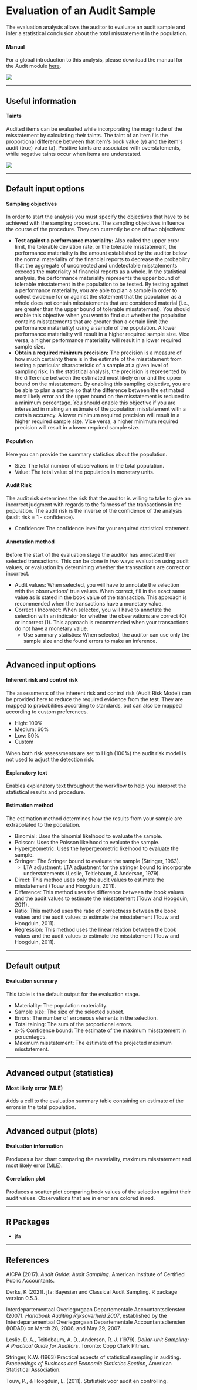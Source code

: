 Evaluation of an Audit Sample
==========================

The evaluation analysis allows the auditor to evaluate an audit sample and infer a statistical conclusion about the total misstatement in the population. 

#### Manual

For a global introduction to this analysis, please download the manual for the Audit module [here](https://github.com/jasp-stats/jaspAudit/raw/master/man/manual.pdf).

<img src="%HELP_FOLDER%/img/workflowEvaluation.png" />

----

Useful information
-------

#### Taints

Audited items can be evaluated while incorporating the magnitude of the misstatement by calculating their taints. The taint of an item *i* is the proportional difference between that item's book value (*y*) and the item's audit (true) value (*x*). Positive taints are associated with overstatements, while negative taints occur when items are understated.

<img src="%HELP_FOLDER%/img/taints.png" />

----

Default input options
-------

#### Sampling objectives
In order to start the analysis you must specify the objectives that have to be achieved with the sampling procedure. The sampling objectives influence the course of the procedure. They can currently be one of two objectives:
- **Test against a performance materiality:** Also called the upper error limit, the tolerable deviation rate, or the tolerable misstatement, the performance materiality is the amount established by the auditor below the normal materiality of the financial reports to decrease the probability that the aggregate of uncorrected and undetectable misstatements exceeds the materiality of financial reports as a whole. In the statistical analysis, the performance materiality represents the upper bound of tolerable misstatement in the population to be tested. By testing against a performance materiality, you are able to plan a sample in order to collect evidence for or against the statement that the population as a whole does not contain misstatements that are considered material (i.e., are greater than the upper bound of tolerable misstatement). You should enable this objective when you want to find out whether the population contains misstatements that are greater than a certain limit (the performance materiality) using a sample of the population. A lower performance materiality will result in a higher required sample size. Vice versa, a higher performance materiality will result in a lower required sample size.
- **Obtain a required minimum precision:** The precision is a measure of how much certainty there is in the estimate of the misstatement from testing a particular characteristic of a sample at a given level of sampling risk. In the statistical analysis, the precision is represented by the difference between the estimated most likely error and the upper bound on the misstatement. By enabling this sampling objective, you are be able to plan a sample so that the difference between the estimated most likely error and the upper bound on the misstatement is reduced to a minimum percentage. You should enable this objective if you are interested in making an estimate of the population misstatement with a certain accuracy. A lower minimum required precision will result in a higher required sample size. Vice versa, a higher minimum required precision will result in a lower required sample size.

#### Population
Here you can provide the summary statistics about the population.

- Size: The total number of observations in the total population.
- Value: The total value of the population in monetary units.

#### Audit Risk
The audit risk determines the risk that the auditor is willing to take to give an incorrect judgment with regards to the fairness of the transactions in the population. The audit risk is the inverse of the confidence of the analysis (audit risk = 1 - confidence).

- Confidence: The confidence level for your required statistical statement.

#### Annotation method
Before the start of the evaluation stage the auditor has annotated their selected transactions. This can be done in two ways: evaluation using audit values, or evaluation by determining whether the transactions are correct or incorrect.

- Audit values: When selected, you will have to annotate the selection with the observations' true values. When correct, fill in the exact same value as is stated in the book value of the transaction. This approach is recommended when the transactions have a monetary value.
- Correct / Incorrect: When selected, you will have to annotate the selection with an indicator for whether the observations are correct (0) or incorrect (1). This approach is recommended when your transactions do not have a monetary value.
    - Use summary statistics: When selected, the auditor can use only the sample size and the found errors to make an inference.

----

Advanced input options
-------

#### Inherent risk and control risk
The assessments of the inherent risk and control risk (Audit Risk Model) can be provided here to reduce the required evidence from the test. They are mapped to probabilities according to standards, but can also be mapped according to custom preferences.

- High: 100%
- Medium: 60%
- Low: 50%
- Custom

When both risk assessments are set to High (100%) the audit risk model is not used to adjust the detection risk.

#### Explanatory text
Enables explanatory text throughout the workflow to help you interpret the statistical results and procedure.

#### Estimation method
The estimation method determines how the results from your sample are extrapolated to the population.

- Binomial: Uses the binomial likelhood to evaluate the sample.
- Poisson: Uses the Poisson likelhood to evaluate the sample.
- Hypergeometric: Uses the hypergeometric likelhood to evaluate the sample.
- Stringer: The Stringer bound to evaluate the sample (Stringer, 1963).
    - LTA adjustment: LTA adjustment for the stringer bound to incorporate understatements (Leslie, Teitlebaum, & Anderson, 1979).
- Direct: This method uses only the audit values to estimate the misstatement (Touw and Hoogduin, 2011).
- Difference: This method uses the difference between the book values and the audit values to estimate the misstatement (Touw and Hoogduin, 2011).
- Ratio: This method uses the ratio of correctness between the book values and the audit values to estimate the misstatement (Touw and Hoogduin, 2011).
- Regression: This method uses the linear relation between the book values and the audit values to estimate the misstatement (Touw and Hoogduin, 2011).

----

Default output
-------

#### Evaluation summary
This table is the default output for the evaluation stage.

- Materiality: The population materiality.
- Sample size: The size of the selected subset.
- Errors: The number of erroneous elements in the selection.
- Total taining: The sum of the proportional errors.
- x-% Confidence bound: The estimate of the maximum misstatement in percentages.
- Maximum misstatement: The estimate of the projected maximum misstatement.

----

Advanced output (statistics)
-------

#### Most likely error (MLE)
Adds a cell to the evaluation summary table containing an estimate of the errors in the total population.

----


Advanced output (plots)
-------

#### Evaluation information
Produces a bar chart comparing the materiality, maximum misstatement and most likely error (MLE).

#### Correlation plot
Produces a scatter plot comparing book values of the selection against their audit values. Observations that are in error are colored in red.

----

R Packages
-------

- jfa

----

References
-------

AICPA (2017). <i>Audit Guide: Audit Sampling</i>. American Institute of Certified Public Accountants.

Derks, K (2021). jfa: Bayesian and Classical Audit Sampling. R package version 0.5.3.

Interdepartementaal Overlegorgaan Departementale Accountantsdiensten (2007). <i>Handboek Auditing Rijksoverheid 2007</i>, established by the Interdepartementaal Overlegorgaan Departementale Accountantsdiensten (IODAD) on March 28, 2006, and May 29, 2007.

Leslie, D. A., Teitlebaum, A. D., Anderson, R. J. (1979). <i>Dollar-unit Sampling: A Practical Guide for Auditors</i>. Toronto: Copp Clark Pitman.

Stringer, K.W. (1963) Practical aspects of statistical sampling in auditing. <i>Proceedings of Business and Economic Statistics Section</i>, American Statistical Association.

Touw, P., & Hoogduin, L. (2011). Statistiek voor audit en controlling.